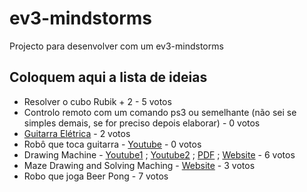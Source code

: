 # ev3-mindstorms

Projecto para desenvolver com um ev3-mindstorms

## Coloquem aqui a lista de ideias

* Resolver o cubo Rubik + 2 - 5 votos
* Controlo remoto com um comando ps3 ou semelhante (não sei se simples demais, se for preciso depois elaborar) - 0 votos
* [Guitarra Elétrica](https://www.lego.com/en-us/mindstorms/build-a-robot/el3ctric-guitar) - 2 votos
* Robô que toca guitarra - [Youtube](https://www.youtube.com/watch?v=EN-7cMjmFv0&t=0s) - 0 votos
* Drawing Machine - [Youtube1](https://www.youtube.com/watch?v=9pjpQoZoW6E) ; [Youtube2](https://www.youtube.com/watch?v=1Ihjh_F7jn0) ; [PDF](https://www.lego.com/en-us/mindstorms/build-a-robot/banner-print3r) ; [Website](http://www.ev3dev.org/projects/2015/05/06/EV3-Print3rbot/) - 6 votos
* Maze Drawing and Solving Maching - [Website](http://www.ev3dev.org/projects/2016/06/08/PATHFIND3R/) - 3 votos
* Robo que joga Beer Pong - 7 votos
